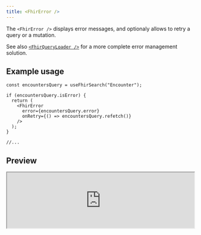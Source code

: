 ```yaml
---
title: <FhirError />
---
```


The `<FhirError />` displays error messages, and optionaly allows to retry a query or a mutation.

See also [`<FhirQueryLoader />`](/packages/react/components/fhir-query-loader) for a more complete error management solution.

## Example usage

```tsx
const encountersQuery = useFhirSearch("Encounter");

if (encountersQuery.isError) {
  return (
    <FhirError
      error={encountersQuery.error}
      onRetry={() => encountersQuery.refetch()}
    />
  );
}

//...
```

## Preview

<iframe src="https://bonfhir.dev/storybook/iframe.html?args=&id=bonfhir-feedback-fhirerror--default&viewMode=story" width="100%" />
